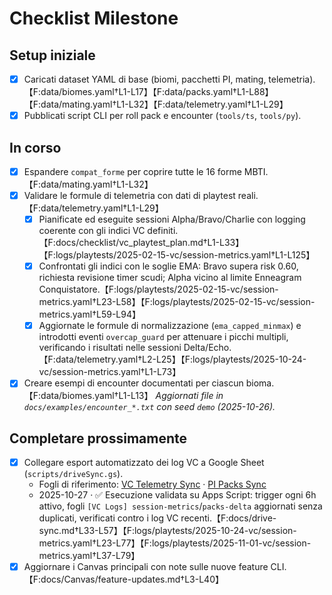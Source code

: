 # Checklist Milestone

## Setup iniziale
- [x] Caricati dataset YAML di base (biomi, pacchetti PI, mating, telemetria).【F:data/biomes.yaml†L1-L17】【F:data/packs.yaml†L1-L88】【F:data/mating.yaml†L1-L32】【F:data/telemetry.yaml†L1-L29】
- [x] Pubblicati script CLI per roll pack e encounter (`tools/ts`, `tools/py`).

## In corso
- [x] Espandere `compat_forme` per coprire tutte le 16 forme MBTI.【F:data/mating.yaml†L1-L32】
- [x] Validare le formule di telemetria con dati di playtest reali.【F:data/telemetry.yaml†L1-L29】
  - [x] Pianificate ed eseguite sessioni Alpha/Bravo/Charlie con logging coerente con gli indici VC definiti.【F:docs/checklist/vc_playtest_plan.md†L1-L33】【F:logs/playtests/2025-02-15-vc/session-metrics.yaml†L1-L125】
  - [x] Confrontati gli indici con le soglie EMA: Bravo supera risk 0.60, richiesta revisione timer scudi; Alpha vicino al limite Enneagram Conquistatore.【F:logs/playtests/2025-02-15-vc/session-metrics.yaml†L23-L58】【F:logs/playtests/2025-02-15-vc/session-metrics.yaml†L59-L94】
  - [x] Aggiornate le formule di normalizzazione (`ema_capped_minmax`) e introdotti eventi `overcap_guard` per attenuare i picchi multipli, verificando i risultati nelle sessioni Delta/Echo.【F:data/telemetry.yaml†L2-L25】【F:logs/playtests/2025-10-24-vc/session-metrics.yaml†L1-L73】
- [x] Creare esempi di encounter documentati per ciascun bioma.【F:data/biomes.yaml†L1-L13】 _Aggiornati file in `docs/examples/encounter_*.txt` con seed `demo` (2025-10-26)._ 

## Completare prossimamente
- [x] Collegare esport automatizzato dei log VC a Google Sheet (`scripts/driveSync.gs`).
  - Fogli di riferimento: [VC Telemetry Sync](https://docs.google.com/spreadsheets/d/1VCExampleTelemetrySync/edit) · [PI Packs Sync](https://docs.google.com/spreadsheets/d/1PIExamplePacksSync/edit)
  - 2025-10-27 · ✅ Esecuzione validata su Apps Script: trigger ogni 6h attivo, fogli `[VC Logs] session-metrics`/`packs-delta` aggiornati senza duplicati, verificati contro i log VC recenti.【F:docs/drive-sync.md†L33-L57】【F:logs/playtests/2025-10-24-vc/session-metrics.yaml†L23-L77】【F:logs/playtests/2025-11-01-vc/session-metrics.yaml†L37-L79】
- [x] Aggiornare i Canvas principali con note sulle nuove feature CLI.【F:docs/Canvas/feature-updates.md†L3-L40】
